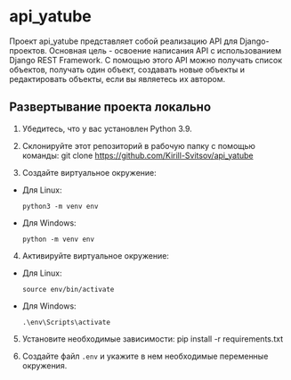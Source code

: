 # api_yatube

Проект api_yatube представляет собой реализацию API для Django-проектов. Основная цель - освоение написания API с использованием Django REST Framework. С помощью этого API можно получать список объектов, получать один объект, создавать новые объекты и редактировать объекты, если вы являетесь их автором.

## Развертывание проекта локально

1. Убедитесь, что у вас установлен Python 3.9.

2. Склонируйте этот репозиторий в рабочую папку с помощью команды:
git clone https://github.com/Kirill-Svitsov/api_yatube

3. Создайте виртуальное окружение:
- Для Linux:
  ```
  python3 -m venv env
  ```
- Для Windows:
  ```
  python -m venv env
  ```

4. Активируйте виртуальное окружение:
- Для Linux:
  ```
  source env/bin/activate
  ```
- Для Windows:
  ```
  .\env\Scripts\activate
  ```

5. Установите необходимые зависимости:
pip install -r requirements.txt

6. Создайте файл `.env` и укажите в нем необходимые переменные окружения.

